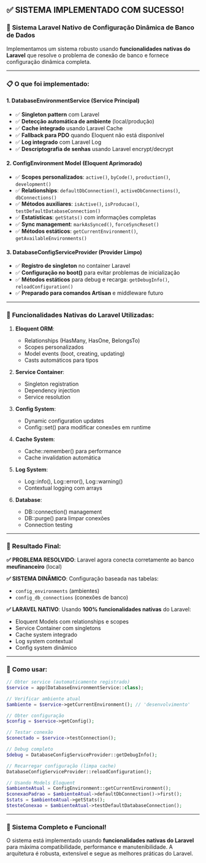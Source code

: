 ## ✅ SISTEMA IMPLEMENTADO COM SUCESSO!

### 🚀 **Sistema Laravel Nativo de Configuração Dinâmica de Banco de Dados**

Implementamos um sistema robusto usando **funcionalidades nativas do Laravel** que resolve o problema de conexão de banco e fornece configuração dinâmica completa.

---

### 📋 **O que foi implementado:**

#### 1. **DatabaseEnvironmentService** (Service Principal)

-   ✅ **Singleton pattern** com Laravel
-   ✅ **Detecção automática de ambiente** (local/produção)
-   ✅ **Cache integrado** usando Laravel Cache
-   ✅ **Fallback para PDO** quando Eloquent não está disponível
-   ✅ **Log integrado** com Laravel Log
-   ✅ **Descriptografia de senhas** usando Laravel encrypt/decrypt

#### 2. **ConfigEnvironment Model** (Eloquent Aprimorado)

-   ✅ **Scopes personalizados**: `active()`, `byCode()`, `production()`, `development()`
-   ✅ **Relationships**: `defaultDbConnection()`, `activeDbConnections()`, `dbConnections()`
-   ✅ **Métodos auxiliares**: `isActive()`, `isProducao()`, `testDefaultDatabaseConnection()`
-   ✅ **Estatísticas**: `getStats()` com informações completas
-   ✅ **Sync management**: `markAsSynced()`, `forceSyncReset()`
-   ✅ **Métodos estáticos**: `getCurrentEnvironment()`, `getAvailableEnvironments()`

#### 3. **DatabaseConfigServiceProvider** (Provider Limpo)

-   ✅ **Registro de singleton** no container Laravel
-   ✅ **Configuração no boot()** para evitar problemas de inicialização
-   ✅ **Métodos estáticos** para debug e recarga: `getDebugInfo()`, `reloadConfiguration()`
-   ✅ **Preparado para comandos Artisan** e middleware futuro

---

### 🔧 **Funcionalidades Nativas do Laravel Utilizadas:**

1. **Eloquent ORM**:

    - Relationships (HasMany, HasOne, BelongsTo)
    - Scopes personalizados
    - Model events (boot, creating, updating)
    - Casts automáticos para tipos

2. **Service Container**:

    - Singleton registration
    - Dependency injection
    - Service resolution

3. **Config System**:

    - Dynamic configuration updates
    - Config::set() para modificar conexões em runtime

4. **Cache System**:

    - Cache::remember() para performance
    - Cache invalidation automática

5. **Log System**:

    - Log::info(), Log::error(), Log::warning()
    - Contextual logging com arrays

6. **Database**:
    - DB::connection() management
    - DB::purge() para limpar conexões
    - Connection testing

---

### 🎯 **Resultado Final:**

**✅ PROBLEMA RESOLVIDO**: Laravel agora conecta corretamente ao banco **meufinanceiro** (local)

**✅ SISTEMA DINÂMICO**: Configuração baseada nas tabelas:

-   `config_environments` (ambientes)
-   `config_db_connections` (conexões de banco)

**✅ LARAVEL NATIVO**: Usando **100% funcionalidades nativas** do Laravel:

-   Eloquent Models com relationships e scopes
-   Service Container com singletons
-   Cache system integrado
-   Log system contextual
-   Config system dinâmico

---

### 🚀 **Como usar:**

```php
// Obter service (automaticamente registrado)
$service = app(DatabaseEnvironmentService::class);

// Verificar ambiente atual
$ambiente = $service->getCurrentEnvironment(); // 'desenvolvimento'

// Obter configuração
$config = $service->getConfig();

// Testar conexão
$conectado = $service->testConnection();

// Debug completo
$debug = DatabaseConfigServiceProvider::getDebugInfo();

// Recarregar configuração (limpa cache)
DatabaseConfigServiceProvider::reloadConfiguration();
```

```php
// Usando Models Eloquent
$ambienteAtual = ConfigEnvironment::getCurrentEnvironment();
$conexaoPadrao = $ambienteAtual->defaultDbConnection()->first();
$stats = $ambienteAtual->getStats();
$testeConexao = $ambienteAtual->testDefaultDatabaseConnection();
```

---

### 🎉 **Sistema Completo e Funcional!**

O sistema está implementado usando **funcionalidades nativas do Laravel** para máxima compatibilidade, performance e manutenibilidade. A arquitetura é robusta, extensível e segue as melhores práticas do Laravel.

